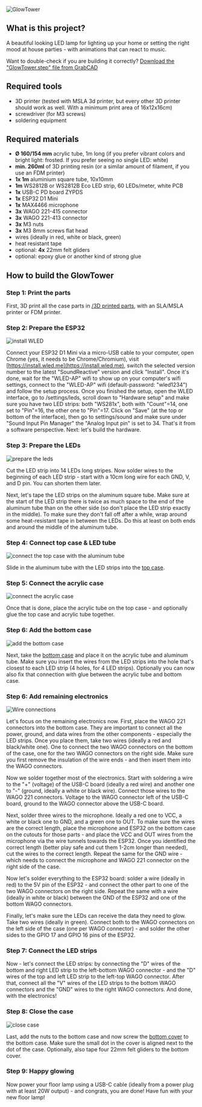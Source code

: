 ![GlowTower](readme/header.jpg)

## What is this project?

A beautiful looking LED lamp for lighting up your home or setting the right mood at house parties - with animations that can react to music.

Want to double-check if you are building it correctly? [Download the "GlowTower.step" file from GrabCAD](https://grabcad.com/library/glowtower-1)

## Required tools

- 3D printer (tested with MSLA 3d printer, but every other 3D printer should work as well. With a minimum print area of 16x12x16cm)
- screwdriver (for M3 screws)
- soldering equipment

## Required materials

- **Ø 160/154 mm** acrylic tube, 1m long (if you prefer vibrant colors and bright light: frosted. If you prefer seeing no single LED: white)
- **min. 260ml** of 3D printing resin (or a similar amount of filament, if you use an FDM printer)
- **1x 1m** aluminium square tube, 10x10mm
- **1m** WS2812B or WS2812B Eco LED strip, 60 LEDs/meter, white PCB
- **1x** USB-C PD board ZYPDS
- **1x** ESP32 D1 Mini
- **1x** MAX4466 microphone
- **3x** WAGO 221-415 connector
- **3x** WAGO 221-413 connector
- **3x** M3 nuts
- **3x** M3 8mm screws flat head
- wires (ideally in red, white or black, green)
- heat resistant tape
- optional: **4x** 22mm felt gliders
- optional: epoxy glue or another kind of strong glue

## How to build the GlowTower

### **Step 1:** Print the parts

First, 3D print all the case parts in [/3D printed parts](https://github.com/glowingkitty/GlowTower/tree/main/3D%20printed%20parts), with an SLA/MSLA printer or FDM printer.

### **Step 2:** Prepare the ESP32

![install WLED](readme/install_WLED.jpg)

Connect your ESP32 D1 Mini via a micro-USB cable to your computer, open Chrome (yes, it needs to be Chrome/Chromium), visit [https://install.wled.me](https://install.wled.me), switch the selected version number to the latest "SoundReactive" version and click "Install". Once it's done, wait for the "WLED-AP" wifi to show up on your computer's wifi settings, connect to the "WLED-AP" wifi (default-password: "wled1234") and follow the setup process. Once you finished the setup, open the WLED interface, go to /settings/leds, scroll down to "Hardware setup" and make sure you have two LED strips: both "WS281x", both with "Count"=14, one set to "Pin"=16, the other one to "Pin"=17. Click on "Save" (at the top or bottom of the interface), then go to settings/sound and make sure under "Sound Input Pin Manager" the "Analog Input pin" is set to 34. That's it from a software perspective. Next: let's build the hardware.

### **Step 3:** Prepare the LEDs

![prepare the leds](readme/prepare_leds.gif)

Cut the LED strip into 14 LEDs long stripes. Now solder wires to the beginning of each LED strip - start with a 10cm long wire for each GND, V, and D pin. You can shorten them later.

Next, let's tape the LED strips on the aluminum square tube. Make sure at the start of the LED strip there is twice as much space to the end of the aluminum tube than on the other side (so don't place the LED strip exactly in the middle). To make sure they don't fall off after a while, wrap around some heat-resistant tape in between the LEDs. Do this at least on both ends and around the middle of the aluminum tube.

### **Step 4:** Connect top case & LED tube

![connect the top case with the aluminum tube](readme/connect_top_case_and_aluminium_tube.gif)

Slide in the aluminum tube with the LED strips into the [top case](https://github.com/glowingkitty/GlowTower/blob/main/3D%20printed%20parts/top%20case.stl).

### **Step 5:** Connect the acrylic case

![connect the acrylic case](readme/connect_acrylic_case.gif)

Once that is done, place the acrylic tube on the top case - and optionally glue the top case and acrylic tube together.

### **Step 6:** Add the bottom case

![add the bottom case](readme/add_bottom_case.gif)

Next, take the [bottom case](https://github.com/glowingkitty/GlowTower/blob/main/3D%20printed%20parts/bottom%20case.stl) and place it on the acrylic tube and aluminum tube. Make sure you insert the wires from the LED strips into the hole that's closest to each LED strip (4 holes, for 4 LED strips). Optionally you can now also fix that connection with glue between the acrylic tube and bottom case.

### **Step 6:** Add remaining electronics

![Wire connections](readme/wireconnections.jpg)

Let's focus on the remaining electronics now. First, place the WAGO 221 connectors into the bottom case. They are important to connect all the power, ground, and data wires from the other components - especially the LED strips. Once you place them, take two wires (ideally a red and black/white one). One to connect the two WAGO connectors on the bottom of the case, one for the two WAGO connectors on the right side. Make sure you first remove the insulation of the wire ends - and then insert them into the WAGO connectors.

Now we solder together most of the electronics. Start with soldering a wire to the "+" (voltage) of the USB-C board (ideally a red wire) and another one to "-" (ground, ideally a white or black wire). Connect those wires to the WAGO 221 connectors. Voltage to the WAGO connector left of the USB-C board, ground to the WAGO connector above the USB-C board.

Next, solder three wires to the microphone. Ideally a red one to VCC, a white or black one to GND, and a green one to OUT. To make sure the wires are the correct length, place the microphone and ESP32 on the bottom case on the cutouts for those parts - and place the VCC and OUT wires from the microphone via the wire tunnels towards the ESP32. Once you identified the correct length (better play safe and cut them 1-2cm longer than needed), cut the wires to the correct length. Repeat the same for the GND wire - which needs to connect the microphone and WAGO 221 connector on the right side of the case.

Now let's solder everything to the ESP32 board: solder a wire (ideally in red) to the 5V pin of the ESP32 - and connect the other part to one of the two WAGO connectors on the right side. Repeat the same with a wire (ideally in white or black) between the GND of the ESP32 and one of the bottom WAGO connectors.

Finally, let's make sure the LEDs can receive the data they need to glow. Take two wires (ideally in green). Connect both to the WAGO connectors on the left side of the case (one per WAGO connector) - and solder the other sides to the GPIO 17 and GPIO 16 pins of the ESP32.

### **Step 7:** Connect the LED strips

Now - let's connect the LED strips: by connecting the "D" wires of the bottom and right LED strip to the left-bottom WAGO connector - and the "D" wires of the top and left LED strip to the left-top WAGO connector. After that, connect all the "V" wires of the LED strips to the bottom WAGO connectors and the "GND" wires to the right WAGO connectors. And done, with the electronics!

### **Step 8:** Close the case

![close case](readme/close_case.gif)

Last, add the nuts to the bottom case and now screw the [bottom cover](https://github.com/glowingkitty/GlowTower/blob/main/3D%20printed%20parts/bottom%20cover.stl) to the bottom case. Make sure the small dot in the cover is aligned next to the dot of the case. Optionally, also tape four 22mm felt gliders to the bottom cover.

### **Step 9:** Happy glowing

Now power your floor lamp using a USB-C cable (ideally from a power plug with at least 20W output) - and congrats, you are done! Have fun with your new floor lamp!

